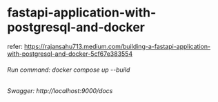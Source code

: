 # fastapi-application-with-postgresql-and-docker

refer: https://rajansahu713.medium.com/building-a-fastapi-application-with-postgresql-and-docker-5cf67e383554

###### Run command: docker compose up --build<br>
###### Swagger: http://localhost:9000/docs<br>

